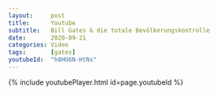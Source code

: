 ```yaml
---
layout:     post
title:      Youtube
subtitle:   Bill Gates & die totale Bevölkerungskontrolle
date:       2020-09-21
categories: Video
tags:       [gates]
youtubeId:  "h8HU6N-HtNs"
---
```


{% include youtubePlayer.html id=page.youtubeId %}
